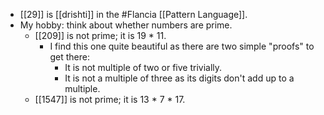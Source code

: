 - [[29]] is [[drishti]] in the #Flancia [[Pattern Language]].
- My hobby: think about whether numbers are prime.
  - [[209]] is not prime; it is 19 * 11.
    - I find this one quite beautiful as there are two simple "proofs" to get there:
      - It is not multiple of two or five trivially.
      - It is not a multiple of three as its digits don't add up to a multiple.
  - [[1547]] is not prime; it is 13 * 7 * 17.
